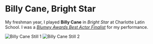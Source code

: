 # Billy Cane, Bright Star

My freshman year, I played **Billy Cane** in *Bright Star* at Charlotte Latin School. I was a [*Blumey Awards Best Actor Finalist*](https://www.blumenthalarts.org/assets/doc/2022-Blumey-Awards-Finalists-2242ca9e68.pdf#page=3) for my performance.

![Billy Cane Still 1](../assets/images/arts/bill-cane/bill-cane-still-1.png)
![Billy Cane Still 2](../assets/images/arts/bill-cane/bill-cane-still-2.png)